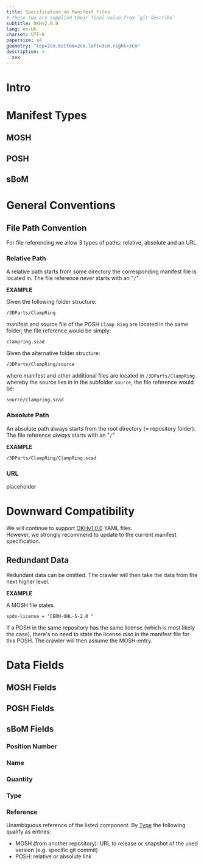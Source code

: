```yaml
---
title: Specification on Manifest files
# These two are supplied their final value from `git describe`
subtitle: OKHv2.0.0
lang: en-UK
charset: UTF-8
papersize: a4
geometry: "top=2cm,bottom=2cm,left=3cm,right=3cm"
description: >
  xxx
---
```


# Intro

# Manifest Types

## MOSH

## POSH

## sBoM

# General Conventions

## File Path Convention

For file referencing we allow 3 types of paths: relative, absolute and an URL.

### Relative Path

A relative path starts from some directory the corresponding manifest file is located in.
The file reference _never_ starts with an "`/`"

**EXAMPLE**

Given the following folder structure:

`/3DParts/ClampRing`

manifest and source file of the POSH `Clamp Ring` are located in the same folder;
the file reference would be simply:

`clampring.scad`

Given the alternative folder structure:

`/3DParts/ClampRing/source`

where manifest and other additional files are located in `/3DParts/ClampRing` whereby the source lies in in the subfolder `source`, the file reference would be:

`source/clampring.scad`

### Absolute Path

An absolute path always starts from the root directory (= repository folder).
The file reference _always_ starts with an "`/`"

**EXAMPLE**

`/3DParts/ClampRing/ClampRing.scad`

### URL

placeholder

# Downward Compatibility

We will continue to support [OKHv1.0.0](https://app.standardsrepo.com/MakerNetAlliance/OpenKnowHow/src/branch/master/1) YAML files.\
However, we strongly recommend to update to the current manifest specification.

## Redundant Data

Redundant data can be omitted.
The crawler will then take the data from the next higher level.

**EXAMPLE**

A MOSH file states

`spdx-license = "CERN-OHL-S-2.0	"`

If a POSH in the same repository has the same license (which is most likely the case),
there's no need to state the license _also_ in the manifest file for this POSH.
The crawler will then assume the MOSH-entry.

# Data Fields

## MOSH Fields

## POSH Fields

## sBoM Fields

### Position Number

### Name

### Quantity

### Type

### Reference

Unambiguous reference of the listed component.
By [Type](#type) the following qualify as entries:

- MOSH (from another repository): URL to release or snapshot of the used version (e.g. specific git commit)
- POSH: relative or absolute link